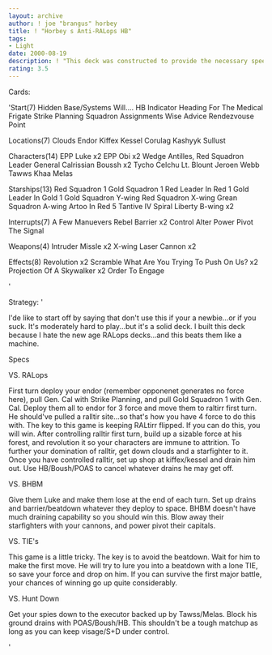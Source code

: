 ```yaml
---
layout: archive
author: ! joe "brangus" horbey
title: ! "Horbey s Anti-RALops HB"
tags:
- Light
date: 2000-08-19
description: ! "This deck was constructed to provide the necessary speed to defeat RALops, as well as other mainstream DS decks that are floating around."
rating: 3.5
---
```

Cards: 

'Start(7)
Hidden Base/Systems Will....
HB Indicator
Heading For The Medical Frigate
Strike Planning
Squadron Assignments
Wise Advice
Rendezvouse Point

Locations(7)
Clouds 
Endor
Kiffex
Kessel
Corulag
Kashyyk
Sullust

Characters(14)
EPP Luke x2
EPP Obi x2
Wedge Antilles, Red Squadron Leader
General Calrissian
Boussh x2
Tycho Celchu
Lt. Blount
Jeroen Webb
Tawws Khaa
Melas

Starships(13)
Red Squadron 1
Gold Squadron 1
Red Leader In Red 1
Gold Leader In Gold 1
Gold Squadron Y-wing
Red Squadron X-wing
Grean Squadron A-wing
Artoo In Red 5
Tantive IV
Spiral
Liberty
B-wing x2

Interrupts(7)
A Few Manuevers
Rebel Barrier x2
Control
Alter
Power Pivot
The Signal

Weapons(4)
Intruder Missle x2
X-wing Laser Cannon x2

Effects(8)
Revolution x2
Scramble
What Are You Trying To Push On Us? x2
Projection Of A Skywalker x2
Order To Engage



'

Strategy: '

I'de like to start off by saying that don't use this if your a newbie...or if you suck. It's moderately hard to play...but it's a solid deck. I built this deck because I hate the new age RALops decks...and this beats them like a machine.

Specs

VS. RALops

First turn deploy your endor (remember opponenet generates no force here), pull Gen. Cal with Strike Planning, and pull Gold Squadron 1 with Gen. Cal. Deploy them all to endor for 3 force and move them to raltirr first turn. He should've pulled a ralltir site...so that's how you have 4 force to do this with. The key to this game is keeping RALtirr flipped. If you can do this, you will win. After controlling ralltir first turn, build up a sizable force at his forest, and revolution it so your characters are immune to attrition. To further your domination of ralltir, get down clouds and a starfighter to it. Once you have controlled ralltir, set up shop at kiffex/kessel and drain him out. Use HB/Boush/POAS to cancel whatever drains he may get off.

VS. BHBM

Give them Luke and make them lose at the end of each turn. Set up drains and barrier/beatdown whatever they deploy to space. BHBM doesn't have much draining capability so you should win this. Blow away their starfighters with your cannons, and power pivot their capitals.

VS. TIE's

This game is a little tricky. The key is to avoid the beatdown. Wait for him to make the first move. He will try to lure you into a beatdown with a lone TIE, so save your force and drop on him. If you can survive the first major battle, your chances of winning go up quite considerably.

VS. Hunt Down

Get your spies down to the executor backed up by Tawss/Melas. Block his ground drains with POAS/Boush/HB. This shouldn't be a tough matchup as long as you can keep visage/S+D under control.

'